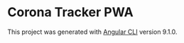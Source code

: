 # Corona Tracker PWA

This project was generated with [Angular CLI](https://github.com/angular/angular-cli) version 9.1.0.

